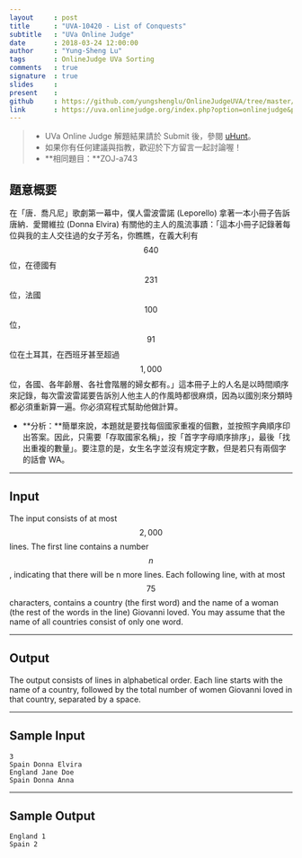 ```yaml
---
layout     : post
title      : "UVA-10420 - List of Conquests"
subtitle   : "UVa Online Judge"
date       : 2018-03-24 12:00:00
author     : "Yung-Sheng Lu"
tags       : OnlineJudge UVa Sorting
comments   : true
signature  : true
slides     : 
present    :
github     : https://github.com/yungshenglu/OnlineJudgeUVA/tree/master/UVA-10420
link       : https://uva.onlinejudge.org/index.php?option=onlinejudge&page=show_problem&problem=1361
---
```


> * UVa Online Judge 解題結果請於 Submit 後，參閱 [uHunt](https://uhunt.onlinejudge.org/)。
> * 如果你有任何建議與指教，歡迎於下方留言一起討論喔！
> * **相同題目：**ZOJ-a743

## 題意概要

在「唐．喬凡尼」歌劇第一幕中，僕人雷波雷諾 (Leporello) 拿著一本小冊子告訴唐納．愛爾維拉 (Donna Elvira) 有關他的主人的風流事蹟：「這本小冊子記錄著每位與我的主人交往過的女子芳名，你瞧瞧，在義大利有 $$640$$ 位，在德國有 $$231$$ 位，法國 $$100$$ 位，$$91$$ 位在土耳其，在西班牙甚至超過 $$1,000$$ 位，各國、各年齡層、各社會階層的婦女都有。」這本冊子上的人名是以時間順序來記錄，每次雷波雷諾要告訴別人他主人的作風時都很麻煩，因為以國別來分類時都必須重新算一遍。你必須寫程式幫助他做計算。

* **分析：**簡單來說，本題就是要找每個國家重複的個數，並按照字典順序印出答案。因此，只需要「存取國家名稱」，按「首字字母順序排序」，最後「找出重複的數量」。要注意的是，女生名字並沒有規定字數，但是若只有兩個字的話會 WA。

---
## Input

The input consists of at most $$2,000$$ lines. The first line contains a number $$n$$, indicating that there will be n more lines. Each following line, with at most $$75$$ characters, contains a country (the first word) and the name of a woman (the rest of the words in the line) Giovanni loved. You may assume that the name of all countries consist of only one word.

---
## Output

The output consists of lines in alphabetical order. Each line starts with the name of a country, followed by the total number of women Giovanni loved in that country, separated by a space.

---
## Sample Input

```
3
Spain Donna Elvira
England Jane Doe
Spain Donna Anna
```

---
## Sample Output

```
England 1
Spain 2
```